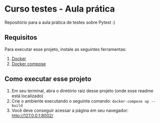 # Curso testes - Aula prática
Repositório para a aula prática de testes sobre Pytest :)

## Requisitos
Para executar esse projeto, instale as seguintes ferramentas:
1. [Docker](https://docs.docker.com/install/)
2. [Docker compose](https://docs.docker.com/compose/install/)

## Como executar esse projeto
1. Em seu terminal, abra o diretório raiz desse projeto (onde esse readme está localizado)
2. Crie o ambiente executando o seguinte comando: `docker-compose up --build`
3. Você deve conseguir acessar a página em seu navegador: http://127.0.0.1:8002/